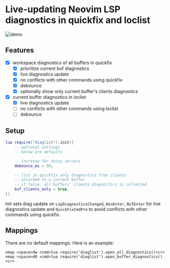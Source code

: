 # Live-updating Neovim LSP diagnostics in quickfix and loclist

![demo](https://github.com/onsails/diaglist.nvim/raw/gif/demo.gif)

## Features

- [x] workspace diagnostics of all buffers in quickfix
    - [x] prioritize current buf diagnostics
    - [x] live diagnostics update
    - [x] no conflicts with other commands using quickfix
    - [x] debounce 
    - [x] optionally show only current buffer's clients diagnostics
- [x] current buffer diagnostics in loclist
    - [x] live diagnostics update
    - [ ] no conflicts with other commands using loclist
    - [ ] debounce

## Setup

```lua
lua require("diaglist").init({
    -- optional settings
    -- below are defaults

    -- increase for noisy servers
    debounce_ms = 50,

    -- list in quickfix only diagnostics from clients
    -- attached to a current buffer
    -- if false, all buffers' clients diagnostics is collected
    buf_clients_only = true, 
})
```

Init sets diag update on `LspDiagnosticsChanged`, `WinEnter`, `BufEnter` for live diagnostics update
and `QuickFixCmdPre` to avoid conflicts with other commands using quickfix.

## Mappings

There are no default mappings. Here is an example:

```vimscript
nmap <space>dw <cmd>lua require('diaglist').open_all_diagnostics()<cr>
nmap <space>d0 <cmd>lua require('diaglist').open_buffer_diagnostics()<cr>
```
